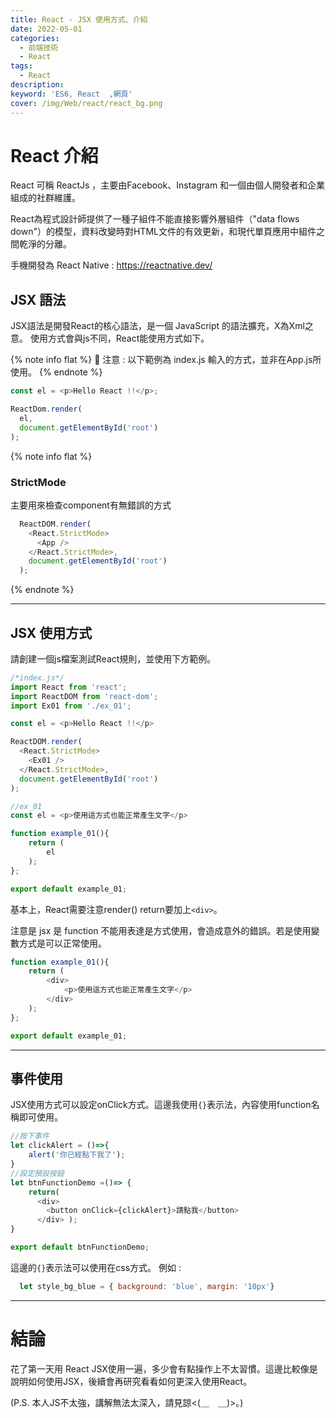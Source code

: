 ```yaml
---
title: React - JSX 使用方式、介紹
date: 2022-05-01
categories: 
  - 前端技術
  - React
tags: 
  - React
description:
keyword: 'ES6, React  ,網頁'
cover: /img/Web/react/react_bg.png
---
```

# React 介紹
React 可稱 ReactJs ，主要由Facebook、Instagram 和一個由個人開發者和企業組成的社群維護。

React為程式設計師提供了一種子組件不能直接影響外層組件（"data flows down"）的模型，資料改變時對HTML文件的有效更新，和現代單頁應用中組件之間乾淨的分離。

手機開發為 React Native : https://reactnative.dev/

## JSX 語法
JSX語法是開發React的核心語法，是一個 JavaScript 的語法擴充，X為Xml之意。
使用方式會與js不同，React能使用方式如下。

{% note info flat %}
 🎈 注意 : 以下範例為 index.js 輸入的方式，並非在App.js所使用。
{% endnote %}

```js
const el = <p>Hello React !!</p>;

ReactDom.render(
  el,
  document.getElementById('root')
);

```
{% note info flat %}
 ### StrictMode
  主要用來檢查component有無錯誤的方式
  ```js
    ReactDOM.render(
      <React.StrictMode>
        <App />
      </React.StrictMode>,
      document.getElementById('root')
    );
  ```
{% endnote %}

---

## JSX 使用方式
請創建一個js檔案測試React規則，並使用下方範例。

```js
/*index.js*/
import React from 'react';
import ReactDOM from 'react-dom';
import Ex01 from './ex_01';

const el = <p>Hello React !!</p>

ReactDOM.render(
  <React.StrictMode>
    <Ex01 />
  </React.StrictMode>,
  document.getElementById('root')
);

```

```js
//ex_01
const el = <p>使用這方式也能正常產生文字</p>

function example_01(){
    return (
        el
    );
};

export default example_01;
```

基本上，React需要注意render() return要加上```<div>```。

注意是 jsx 是 function 不能用表達是方式使用，會造成意外的錯誤。若是使用變數方式是可以正常使用。
```js
function example_01(){
    return (
        <div>
            <p>使用這方式也能正常產生文字</p>
        </div>
    );
};

export default example_01;
```

---

## 事件使用
JSX使用方式可以設定onClick方式。這邊我使用```{}```表示法，內容使用function名稱即可使用。 

```js
//按下事件
let clickAlert = ()=>{
    alert('你已經點下我了');
}
//設定預設按鈕
let btnFunctionDemo =()=> {
    return( 
      <div>
        <button onClick={clickAlert}>請點我</button>
      </div> );
}

export default btnFunctionDemo;

```
這邊的```{}```表示法可以使用在css方式。
例如 : 
```jsx
  let style_bg_blue = { background: 'blue', margin: '10px'}
```

---
# 結論
花了第一天用 React JSX使用一遍，多少會有點操作上不太習慣。這邊比較像是說明如何使用JSX，後續會再研究看看如何更深入使用React。

(P.S. 本人JS不太強，講解無法太深入，請見諒<(＿　＿)>。)